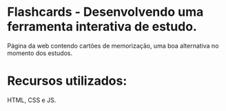 # Flashcards - Desenvolvendo uma ferramenta interativa de estudo. 
Página da web contendo cartões de memorização, uma boa alternativa no momento dos estudos.

# Recursos utilizados: 
HTML, CSS e JS.


